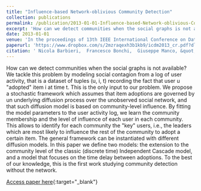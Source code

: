 ```yaml
---
title: "Influence-based Network-oblivious Community Detection"
collection: publications
permalink: /publication/2013-01-01-Influence-based-Network-oblivious-Community-Detection
excerpt: 'How can we detect communities when the social graphs is not available? We tackle this problem by modeling social contagion from a log of user activity, that is a dataset of tuples (u, i, t) recording the fact that user u &quot;adopted&quot; item i at time t. This is the only input to our problem. We propose a stochastic framework which assumes that item adoptions are governed by un underlying diffusion process over the unobserved social network, and that such diffusion model is based on community-level influence. By fitting the model parameters to the user activity log, we learn the community membership and the level of influence of each user in each community. This allows to identify for each community the &quot;key&quot; users, i.e., the leaders which are most likely to influence the rest of the community to adopt a certain item. The general framework can be instantiated with different diffusion models. In this paper we define two models: the extension to the community level of the classic (discrete time) Independent Cascade model, and a model that focuses on the time delay between adoptions. To the best of our knowledge, this is the first work studying community detection without the network.'
date: 2013-01-01
venue: 'In the proceedings of 13th IEEE International Conference on Data Mining, ICDM 2013, Dallas TX, December 7-10, 2013'
paperurl: 'https://www.dropbox.com/s/2mzraqexh3b1kb9/icdm2013_cr.pdf?dl=0'
citation: ' Nicola Barbieri,  Francesco Bonchi,  Giuseppe Manco, &quot;Influence-based Network-oblivious Community Detection.&quot; In the proceedings of 13th IEEE International Conference on Data Mining, ICDM 2013, Dallas TX, December 7-10, 2013, 2013.'
---
```

How can we detect communities when the social graphs is not available? We tackle this problem by modeling social contagion from a log of user activity, that is a dataset of tuples (u, i, t) recording the fact that user u &quot;adopted&quot; item i at time t. This is the only input to our problem. We propose a stochastic framework which assumes that item adoptions are governed by un underlying diffusion process over the unobserved social network, and that such diffusion model is based on community-level influence. By fitting the model parameters to the user activity log, we learn the community membership and the level of influence of each user in each community. This allows to identify for each community the &quot;key&quot; users, i.e., the leaders which are most likely to influence the rest of the community to adopt a certain item. The general framework can be instantiated with different diffusion models. In this paper we define two models: the extension to the community level of the classic (discrete time) Independent Cascade model, and a model that focuses on the time delay between adoptions. To the best of our knowledge, this is the first work studying community detection without the network.

[Access paper here](https://www.dropbox.com/s/2mzraqexh3b1kb9/icdm2013_cr.pdf?dl=0){:target="_blank"}
